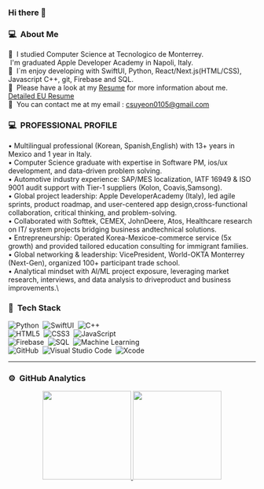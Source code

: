 ### Hi there 👋

### 💻 &nbsp;About Me
🐏 &nbsp;I studied Computer Science at Tecnologico de Monterrey.\
&nbsp;I'm graduated Apple Developer Academy in Napoli, Italy.\
💾 &nbsp;I´m enjoy developing with SwiftUI, Python, React/Next.js(HTML/CSS), Javascript C++, git, Firebase and SQL.\
📁 &nbsp;Please have a look at my [Resume](https://drive.google.com/file/d/1lnlY6aJ0wGShPvJquNa2dvxokIIto2yS/view?usp=sharing) for more information about me.\
[Detailed EU Resume](https://drive.google.com/file/d/12UE5Q5Qh44O1rUCLUo7k8nENZeU36uuX/view?usp=sharing) \
📩 &nbsp;You can contact me at my email : csuyeon0105@gmail.com

### 💻 &nbsp;PROFESSIONAL PROFILE
• Multilingual professional (Korean, Spanish,English) with 13+ years in Mexico and 1 year in Italy.\
• Computer Science graduate with expertise in Software PM, ios/ux development, and data-driven problem solving.\
• Automotive industry experience: SAP/MES localization, IATF 16949 & ISO 9001 audit support with Tier-1 suppliers (Kolon, Coavis,Samsong).\
• Global project leadership: Apple DeveloperAcademy (Italy), led agile sprints, product roadmap, and user-centered app design,cross-functional\
collaboration, critical thinking, and problem-solving.\
• Collaborated with Softtek, CEMEX, JohnDeere, Atos, Healthcare research on IT/ system projects bridging business andtechnical solutions.\
• Entrepreneurship: Operated Korea-Mexicoe-commerce service (5x growth) and provided tailored education consulting for immigrant families.\
• Global networking & leadership: VicePresident, World-OKTA Monterrey (Next-Gen), organized 100+ participant trade school.\
• Analytical mindset with Al/ML project exposure, leveraging market research, interviews, and data analysis to driveproduct and business
improvements.\

### 💾 &nbsp;Tech Stack
![Python](https://img.shields.io/badge/-Python-05122A?style=flat&logo=python)&nbsp;
![SwiftUI](https://img.shields.io/badge/-SwiftUI-05122A?style=flat&logo=swift)&nbsp;
![C++](https://img.shields.io/badge/-C++-05122A?style=flat&logo=c%2B%2B&logoColor=00599C)&nbsp;  
![HTML5](https://img.shields.io/badge/-HTML5-05122A?style=flat&logo=html5)&nbsp;
![CSS3](https://img.shields.io/badge/-CSS3-05122A?style=flat&logo=css3&logoColor=1572B6)&nbsp;
![JavaScript](https://img.shields.io/badge/-JavaScript-05122A?style=flat&logo=javascript)&nbsp;  
![Firebase](https://img.shields.io/badge/-Firebase-05122A?style=flat&logo=firebase)&nbsp;
![SQL](https://img.shields.io/badge/-SQL-05122A?style=flat&logo=mysql)&nbsp;
![Machine Learning](https://img.shields.io/badge/-Machine%20Learning-05122A?style=flat&logo=tensorflow)&nbsp;  
![GitHub](https://img.shields.io/badge/-GitHub-05122A?style=flat&logo=github)&nbsp;
![Visual Studio Code](https://img.shields.io/badge/-Visual%20Studio%20Code-05122A?style=flat&logo=visual-studio-code&logoColor=007ACC)&nbsp;
![Xcode](https://img.shields.io/badge/-Xcode-05122A?style=flat&logo=xcode)&nbsp;



---
### ⚙️ &nbsp;GitHub Analytics

<p align="center">
<a href="https://github.com/SU4696">
  <img height="180em" src="https://github-readme-stats-eight-theta.vercel.app/api?username=SU4696&show_icons=true&theme=algolia&include_all_commits=true&count_private=true"/>
  <img height="180em" src="https://github-readme-stats-eight-theta.vercel.app/api/top-langs/?username=Su4696&layout=compact&langs_count=8&theme=algolia"/>
</a>
</p>
